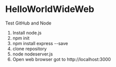 # HelloWorldWideWeb
Test GitHub and Node

1. Install node.js
2. npm init
3. npm install express --save
4. clone repository
5. node nodeserver.js
6. Open web browser got to http://localhost:3000
